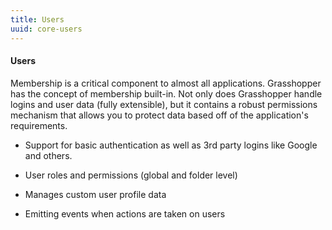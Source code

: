 ```yaml
---
title: Users
uuid: core-users
---
```

#### Users

Membership is a critical component to almost all applications. Grasshopper has the concept of membership built-in. Not only does Grasshopper handle logins and user data (fully extensible), but it contains a robust permissions mechanism that allows you to protect data based off of the application's requirements.

* Support for basic authentication as well as 3rd party logins like Google and others.

* User roles and permissions (global and folder level)

* Manages custom user profile data

* Emitting events when actions are taken on users